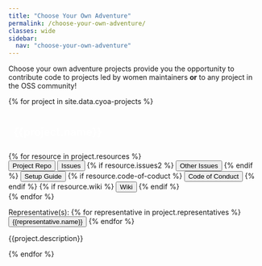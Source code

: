 ```yaml
---
title: "Choose Your Own Adventure"
permalink: /choose-your-own-adventure/
classes: wide
sidebar:
  nav: "choose-your-own-adventure"
---
```


<link rel="stylesheet" href="{{ '/assets/css/projects.css' | relative_url }}">

Choose your own adventure projects provide you the opportunity to contribute code to projects led by women maintainers **or** to any project in the OSS community!

<div class="row">
  {% for project in site.data.cyoa-projects %}
  <div class="column">
    <h2 id="{{project.name}}" style="background: {{project.color | default: 'rgb(29, 66, 138)'}}; color: white; padding: 10px;">{{project.name}}</h2>
    {% for resource in project.resources %}
      <div id="project-links">
        <button class="btn" style="background: {{project.color | default: '#e6f2ff'}};" onclick="window.open('{{resource.project}}','_blank')">Project Repo</button>
        <button class="btn" style="background: {{project.color | default: '#e6f2ff'}};" onclick="window.open('{{resource.issues}}','_blank')">Issues</button>
        {% if resource.issues2 %}
        <button class="btn" style="background: {{project.color | default: '#e6f2ff'}};" onclick="window.open('{{resource.issues2}}','_blank')">Other Issues</button>
        {% endif %}
        <button class="btn" style="background: {{project.color | default: '#e6f2ff'}};" onclick="window.open('{{resource.setup}}','_blank')">Setup Guide</button>
        {% if resource.code-of-coduct %}
        <button class="btn" style="background: {{project.color | default: '#e6f2ff'}};" onclick="window.open('{{resource.code-of-conduct}}','_blank')">Code of Conduct</button>
        {% endif %}
        {% if resource.wiki %}
        <button class="btn" style="background: {{project.color | default: '#e6f2ff'}};" onclick="window.open('{{resource.wiki}}','_blank')">Wiki</button>
        {% endif %}
      </div>
    {% endfor %}
    <br />
    <p style="font-size: 14px;">Representative(s):
    {% for representative in project.representatives %}
      <button class="btn" onclick="window.open('{{representative.github}}','_blank')">{{representative.name}}</button>
    {% endfor %}
    </p>
    <p>{{project.description}}</p>
  </div>
  {% endfor %}
</div>